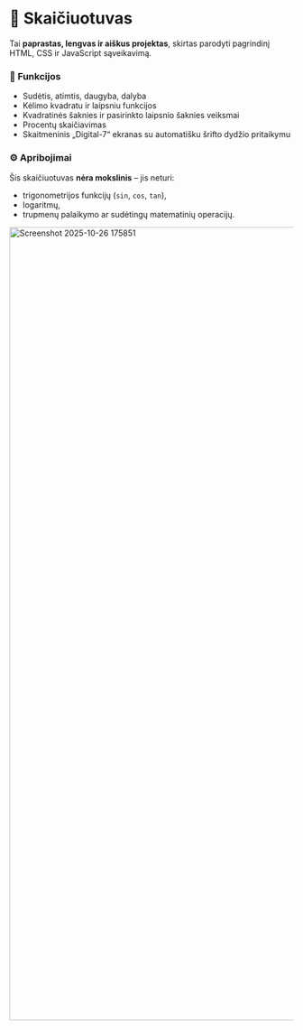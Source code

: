# 🧮 Skaičiuotuvas

Tai **paprastas, lengvas ir aiškus projektas**, skirtas parodyti pagrindinį HTML, CSS ir JavaScript sąveikavimą.  

### 🔹 Funkcijos
- Sudėtis, atimtis, daugyba, dalyba  
- Kėlimo kvadratu ir laipsniu funkcijos  
- Kvadratinės šaknies ir pasirinkto laipsnio šaknies veiksmai  
- Procentų skaičiavimas  
- Skaitmeninis „Digital-7“ ekranas su automatišku šrifto dydžio pritaikymu

### ⚙️ Apribojimai
Šis skaičiuotuvas **nėra mokslinis** – jis neturi:
- trigonometrijos funkcijų (`sin`, `cos`, `tan`),  
- logaritmų,  
- trupmenų palaikymo ar sudėtingų matematinių operacijų.  

<img width="1501" height="1406" alt="Screenshot 2025-10-26 175851" src="https://github.com/user-attachments/assets/0abe9bca-0c13-47ab-adff-ea18aaee5ea3" />
